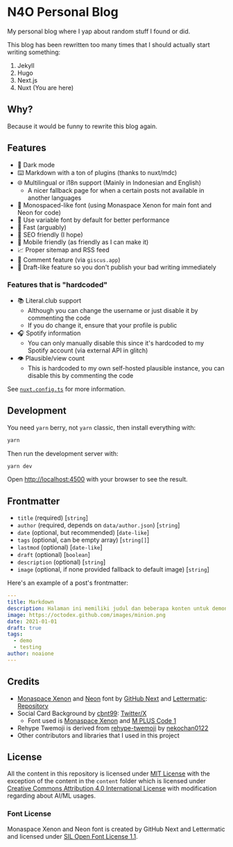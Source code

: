 # N4O Personal Blog

My personal blog where I yap about random stuff I found or did.

This blog has been rewritten too many times that I should actually start writing something:

1. Jekyll
2. Hugo
3. Next.js
4. Nuxt (You are here)

## Why?

Because it would be funny to rewrite this blog again.

## Features

- 🌙 Dark mode
- ⌨️ Markdown with a ton of plugins (thanks to nuxt/mdc)
- 🌐 Multilingual or i18n support (Mainly in Indonesian and English)
  - A nicer fallback page for when a certain posts not available in another languages
- 🤖 Monospaced-like font (using Monaspace Xenon for main font and Neon for code)
- 📏 Use variable font by default for better performance
- 🚀 Fast (arguably)
- 📜 SEO friendly (I hope)
- 📱 Mobile friendly (as friendly as I can make it)
- 📈 Proper sitemap and RSS feed
- 💬 Comment feature (via `giscus.app`)
- 📝 Draft-like feature so you don't publish your bad writing immediately

### Features that is "hardcoded"

- 📚 Literal.club support
  - Although you can change the username or just disable it by commenting the code
  - If you do change it, ensure that your profile is public
- 🎧 Spotify information
  - You can only manually disable this since it's hardcoded to my Spotify account (via external API in glitch)
- 👁️ Plausible/view count
  - This is hardcoded to my own self-hosted plausible instance, you can disable this by commenting the code

See [`nuxt.config.ts`](https://github.com/noaione/blog.n4o.xyz-rewrite/blob/master/nuxt.config.ts#L8) for more information.

## Development

You need `yarn` berry, not `yarn` classic, then install everything with:

```bash
yarn
```

Then run the development server with:

```bash
yarn dev
```

Open [http://localhost:4500](http://localhost:4500) with your browser to see the result.

## Frontmatter

- `title` (required) [`string`]
- `author` (required, depends on `data/author.json`) [`string`]
- `date` (optional, but recommended) [`date-like`]
- `tags` (optional, can be empty array) [`string[]`]
- `lastmod` (optional) [`date-like`]
- `draft` (optional) [`boolean`]
- `description` (optional) [`string`]
- `image` (optional, if none provided fallback to default image) [`string`]

Here's an example of a post's frontmatter:

```yaml
---
title: Markdown
description: Halaman ini memiliki judul dan beberapa konten untuk demonstrasi markdown.
image: https://octodex.github.com/images/minion.png
date: 2021-01-01
draft: true
tags:
  - demo
  - testing
author: noaione
---
```

## Credits

- [Monaspace Xenon](https://github.com/githubnext/monaspace) and [Neon](https://github.com/githubnext/monaspace) font by [GitHub Next](githubnext) and [Lettermatic](https://lettermatic.com/): [Repository](https://github.com/githubnext/monaspace)
- Social Card Background by [cbnt99](https://x.com/CBNT99): [Twitter/X](https://x.com/CBNT99/status/1458396816601337859)
  - Font used is [Monaspace Xenon](https://github.com/githubnext/monaspace) and [M PLUS Code 1](https://mplusfonts.github.io/)
- Rehype Twemoji is derived from [rehype-twemoji](https://github.com/nekochan0122/rehype-twemoji) by [nekochan0122](https://github.com/nekochan0122)
- Other contributors and libraries that I used in this project

## License

All the content in this repository is licensed under [MIT License](LICENSE-MIT) with the exception of the content in the `content` folder which is licensed under [Creative Commons Attribution 4.0 International License](LICENSE-CC-BY-NAI-4.0) with modification regarding about AI/ML usages.

### Font License

Monaspace Xenon and Neon font is created by GitHub Next and Lettermatic and licensed under [SIL Open Font License 1.1](https://github.com/githubnext/monaspace/blob/main/LICENSE).

